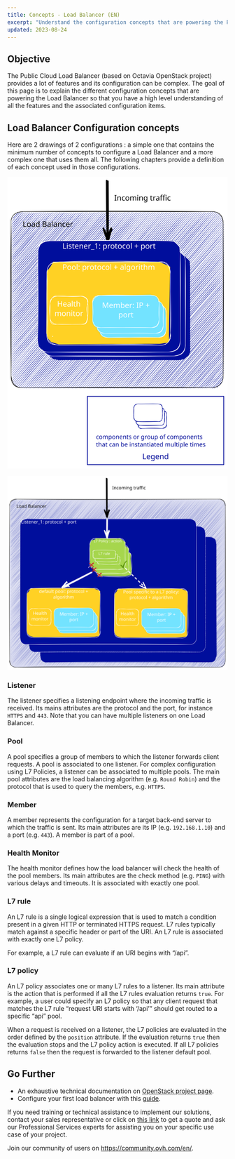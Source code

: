 ```yaml
---
title: Concepts - Load Balancer (EN)
excerpt: "Understand the configuration concepts that are powering the Public Cloud Load Balancer"
updated: 2023-08-24
---
```


## Objective

The Public Cloud Load Balancer (based on Octavia OpenStack project) provides a lot of features and its configuration can be complex. The goal of this page is to explain the different configuration concepts that are powering the Load Balancer so that you have a high level understanding of all the features and the associated configuration items.

## Load Balancer Configuration concepts

Here are 2 drawings of 2 configurations : a simple one that contains the minimum number of concepts to configure a Load Balancer and a more complex one that uses them all. The following chapters provide a definition of each concept used in those configurations.

![simple LB concepts](images/LB_concepts_simple.svg)

![full LB concepts](images/LB_concepts_full.svg)

### Listener

The listener specifies a listening endpoint where the incoming traffic is received. Its mains attributes are the protocol and the port, for instance `HTTPS` and `443`. Note that you can have multiple listeners on one Load Balancer.

### Pool

A pool specifies a group of members to which the listener forwards client requests. A pool is associated to one listener. For complex configuration using L7 Policies, a listener can be associated to multiple pools.
The main pool attributes are the load balancing algorithm (e.g. `Round Robin`) and the protocol that is used to query the members, e.g. `HTTPS`.

### Member

A member represents the configuration for a target back-end server to which the traffic is sent. Its main attributes are its IP (e.g. `192.168.1.10`) and a port (e.g. `443`). A member is part of a pool. 

### Health Monitor

The health monitor defines how the load balancer will check the health of the pool members. Its main attributes are the check method (e.g. `PING`) with various delays and timeouts. It is associated with exactly one pool.

###  L7 rule

An L7 rule is a single logical expression that is used to match a condition present in a given HTTP or terminated HTTPS request. L7 rules typically match against a specific header or part of the URI. An L7 rule is associated with exactly one L7 policy.

For example, a L7 rule can evaluate if an URI begins with “/api”.

###  L7 policy

An L7 policy associates one or many L7 rules to a listener. Its main attribute is the action that is performed if all the L7 rules evaluation returns `true`. For example, a user could specify an L7 policy so that any client request that matches the L7 rule “request URI starts with ‘/api’” should get routed to a specific “api” pool.

When a request is received on a listener, the L7 policies are evaluated in the order defined by the `position` attribute. If the evaluation returns `true` then the evaluation stops and the L7 policy action is executed. If all L7 policies returns `false` then the request is forwarded to the listener default pool. 

## Go Further

- An exhaustive technical documentation on [OpenStack project page](https://docs.openstack.org/octavia/latest/).
- Configure your first load balancer with this [guide](/pages/public_cloud/public_cloud_network_services/getting-started-01-create-lb-service).

If you need training or technical assistance to implement our solutions, contact your sales representative or click on [this link](https://www.ovhcloud.com/de/professional-services/) to get a quote and ask our Professional Services experts for assisting you on your specific use case of your project.

Join our community of users on <https://community.ovh.com/en/>.
